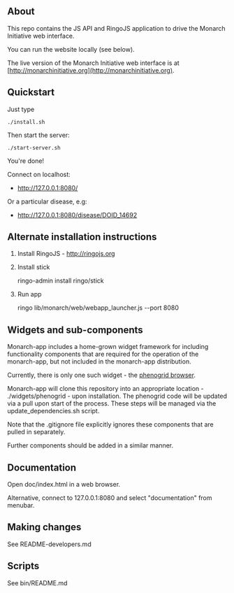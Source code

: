 ## About

This repo contains the JS API and RingoJS application to drive the Monarch Initiative web interface.

You can run the website locally (see below).

The live version of the Monarch Initiative web interface is at [http://monarchinitiative.org](http://monarchinitiative.org).

## Quickstart

Just type

    ./install.sh

Then start the server:

    ./start-server.sh

You're done!

Connect on localhost:

 * http://127.0.0.1:8080/

Or a particular disease, e.g:

 * http://127.0.0.1:8080/disease/DOID_14692

## Alternate installation instructions

1. Install RingoJS - http://ringojs.org

2. Install stick

    ringo-admin install ringo/stick

3. Run app

    ringo lib/monarch/web/webapp_launcher.js --port 8080

## Widgets and sub-components

Monarch-app includes a home-grown widget framework for including
functionality components that are required for the operation of the
monarch-app, but not included in the monarch-app distribution. 

Currently, there is only one such widget - the [phenogrid
browser](https://github.com/monarch-initiative/phenogrid). 

Monarch-app will clone this repository into an appropriate location -
./widgets/phenogrid - upon installation. The phenogrid code will be
updated via a pull upon start of the process.  These steps will be
managed via the update_dependencies.sh script. 

Note that the .gitignore file explicitly ignores these components that
are pulled in separately.

Further components should be added in a similar manner.


## Documentation

Open doc/index.html in a web browser.

Alternative, connect to 127.0.0.1:8080 and select "documentation" from menubar.


## Making changes

See README-developers.md

## Scripts

See bin/README.md

